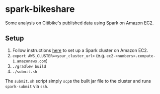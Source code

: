 spark-bikeshare
===============

Some analysis on Citibike's published data using Spark on Amazon EC2.

## Setup

 1. Follow instructions [here][spark-ec2] to set up a Spark cluster on Amazon EC2.
 2. `export AWS_CLUSTER=<your_cluster_url>` (e.g. `ec2-<numbers>.compute-1.amazonaws.com`)
 3. `./gradlew build`
 4. `./submit.sh`
 
The `submit.sh` script simply `scp`s the built jar file to the cluster and runs `spark-submit` via `ssh`.

[spark-ec2]: http://spark.apache.org/docs/1.0.0/ec2-scripts.html
